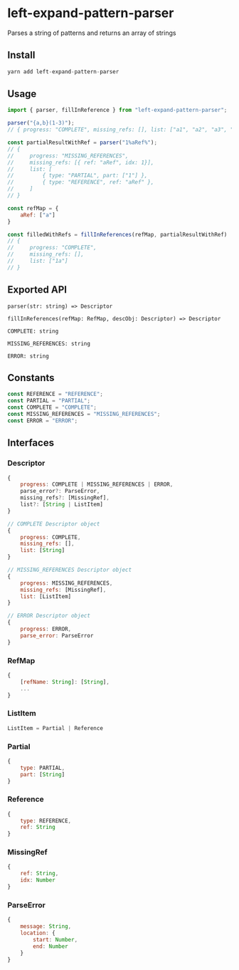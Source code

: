 # left-expand-pattern-parser

Parses a string of patterns and returns an array of strings

## Install

```javascript
yarn add left-expand-pattern-parser
```

## Usage

```javascript
import { parser, fillInReference } from "left-expand-pattern-parser";

parser("{a,b}(1-3)");
// { progress: "COMPLETE", missing_refs: [], list: ["a1", "a2", "a3", "b1", "b2", "b3"] }

const partialResultWithRef = parser("1%aRef%");
// {
//     progress: "MISSING_REFERENCES",
//     missing_refs: [{ ref: "aRef", idx: 1}],
//     list: [
//         { type: "PARTIAL", part: ["1"] },
//         { type: "REFERENCE", ref: "aRef" },
//     ]
// }

const refMap = {
    aRef: ["a"]
}

const filledWithRefs = fillInReferences(refMap, partialResultWithRef)
// {
//     progress: "COMPLETE",
//     missing_refs: [],
//     list: ["1a"]
// }
```

## Exported API

`parser(str: string) => Descriptor`

`fillInReferences(refMap: RefMap, descObj: Descriptor) => Descriptor`

`COMPLETE: string`

`MISSING_REFERENCES: string`

`ERROR: string`

## Constants

```javascript
const REFERENCE = "REFERENCE";
const PARTIAL = "PARTIAL";
const COMPLETE = "COMPLETE";
const MISSING_REFERENCES = "MISSING_REFERENCES";
const ERROR = "ERROR";
```

## Interfaces

### Descriptor

```javascript
{
    progress: COMPLETE | MISSING_REFERENCES | ERROR,
    parse_error?: ParseError,
    missing_refs?: [MissingRef],
    list?: [String | ListItem]
}
```

```javascript
// COMPLETE Descriptor object
{
    progress: COMPLETE,
    missing_refs: [],
    list: [String]
}

// MISSING_REFERENCES Descriptor object
{
    progress: MISSING_REFERENCES,
    missing_refs: [MissingRef],
    list: [ListItem]
}

// ERROR Descriptor object
{
    progress: ERROR,
    parse_error: ParseError
}
```

### RefMap

```javascript
{
    [refName: String]: [String],
    ...
}
```

### ListItem

```javascript
ListItem = Partial | Reference
```

### Partial

```javascript
{
    type: PARTIAL,
    part: [String]
}
```

### Reference

```javascript
{
    type: REFERENCE,
    ref: String
}
```

### MissingRef

```javascript
{
    ref: String,
    idx: Number
}
```

### ParseError

```javascript
{
    message: String,
    location: {
        start: Number,
        end: Number
    }
}
```